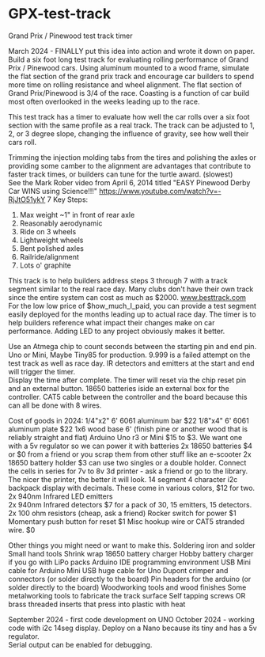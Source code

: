 # GPX-test-track
Grand Prix / Pinewood test track timer


March 2024 - FINALLY put this idea into action and wrote it down on paper.
Build a six foot long test track for evaluating rolling performance of Grand Prix / Pinewood cars.
Using aluminum mounted to a wood frame, simulate the flat section of the grand prix track and encourage car builders to spend more time on rolling resistance and wheel alignment.  The flat section of Grand Prix/Pinewood is 3/4 of the race.
Coasting is a function of car build most often overlooked in the weeks leading up to the race.  

This test track has a timer to evaluate how well the car rolls over a six foot section with the same profile as a real track.
The track can be adjusted to 1, 2, or 3 degree slope, changing the influence of gravity, see how well their cars roll.

Trimming the injection molding tabs from the tires and polishing the axles or providing some camber to the alignment are
advantages that contribute to faster track times, or builders can tune for the turtle award. (slowest)  
See the Mark Rober video from April 6, 2014 titled "EASY Pinewood Derby Car WINS using Science!!!" 
https://www.youtube.com/watch?v=-RjJtO51ykY
7 Key Steps:
1.  Max weight ~1" in front of rear axle
2.  Reasonably aerodynamic
3.  Ride on 3 wheels
4.  Lightweight wheels
5.  Bent polished axles
6.  Railride/alignment
7.  Lots o' graphite
   
This track is to help builders address steps 3 through 7 with a track segment similar to the real race day.
Many clubs don't have their own track since the entire system can cost as much as $2000.  www.besttrack.com
For the low low price of $how_much_I_paid, you can provide a test segment easily deployed for the months leading up to actual race day.
The timer is to help builders reference what impact their changes make on car performance.  Adding LED to any project obviously makes it better.


Use an Atmega chip to count seconds between the starting pin and end pin. Uno or Mini,  Maybe Tiny85 for production.
9.999 is a failed attempt on the test track as well as race day.
IR detectors and emitters at the start and end will trigger the timer.  
Display the time after complete.
The timer will reset via the chip reset pin and an external button.
18650 batteries iside an external box for the controller.
CAT5 cable between the controller and the board because this can all be done with 8 wires.


Cost of goods in 2024:
1/4"x2"  6' 6061 aluminum bar  $22
1/8"x4"  6' 6061 aluminum plate  $22
1x6 wood base 6' (finish pine or another wood that is reliably straight and flat)
Arduino Uno r3 or Mini $15 to $3.  We want one with a 5v regulator so we can power it with batteries
2x 18650 batteries  $4 or $0 from a friend or you scrap them from other stuff like an e-scooter
2x 18650 battery holder  $3  can use two singles or a double holder.  Connect the cells in series for 7v to 8v
3d printer - ask a friend or go to the library.  The nicer the printer, the better it will look.
14 segment 4 character i2c backpack display with decimals.  These come in various colors, $12 for two.
2x 940nm Infrared LED emitters  
2x 940nm Infrared detectors  $7 for a pack of 30, 15 emitters, 15 detectors.
2x 100 ohm resistors  (cheap, ask a friend)
Rocker switch for power $1
Momentary push button for reset $1
Misc hookup wire or CAT5 stranded wire.  $0


Other things you might need or want to make this.
Soldering iron and solder
Small hand tools
Shrink wrap
18650 battery charger
Hobby battery charger if you go with LiPo packs
Arduino IDE programming environment
USB Mini cable for Arduino Mini
USB huge cable for Uno
Dupont crimper and connectors (or solder directly to the board)
Pin headers for the arduino (or solder directly to the board)
Woodworking tools and wood finishes
Some metalworking tools to fabricate the track surface
Self tapping screws OR brass threaded inserts that press into plastic with heat


September 2024 - first code development on UNO
October 2024 - working code with i2c 14seg display. Deploy on a Nano because its tiny and has a 5v regulator.  
Serial output can be enabled for debugging.

